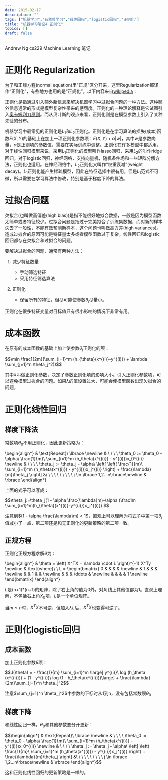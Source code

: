 ```yaml
---
date: 2015-02-17
description: ""
tags: ["机器学习","有监督学习","线性回归","logistic回归","正则化"]
title: "机器学习笔记4 正则化"
topics: []
draft: false
---
```

Andrew Ng cs229 Machine Learning 笔记

# 正则化 Regularization

为了和正规方程(normal equation)里"正规"区分开来，这里Regularization都译作“正则化”，有些地方也用的是“正规化”。以下内容来自[wikipedia](http://en.wikipedia.org/w/index.php?title=Regularization_(mathematics))：

正则化是指通过引入额外新信息来解决机器学习中过拟合问题的一种方法。这种额外信息通常的形式是模型复杂性带来的惩罚度。正则化的一种理论解释是它试图引入[奥卡姆剃刀原则](http://en.wikipedia.org/wiki/Occam%27s_razor)。而从贝叶斯的观点来看，正则化则是在模型参数上引入了某种先验的分布。

机器学习中最常见的正则化是$L_1$和$L_2$正则化。正则化是在学习算法的损失(成本)函数$E(X,Y)$的基础上在加上一项正则化参数项：$E(X,Y)+\alpha|w|$，其中$w$是参数向量，$\alpha$是正则项的参数值，需要在实际训练中调整。正则化在许多模型中都适用，对于线性回归模型来说，采用$L_1$正则化的模型叫作lasso回归，采用$L_2$的叫作ridge回归。对于logistic回归，神经网络，支持向量机，随机条件场和一些矩阵分解方法，正则化也适用。在神经网络中，$L_2$正则化又叫作“权重衰减”(weight decay)。$L_1$正则化能产生稀疏模型，因此在特征选择中很有用，但是$L_1$范式不可微，所以需要在学习算法中修改，特别是基于梯度下降的算法。

# 过拟合问题

欠拟合(也叫做高偏差(high bias))是指不能很好地拟合数据，一般是因为模型函数太简单或者特征较少。过拟合问题是指过于完美拟合了训练集数据，而对新的样本失去了一般性，不能有效预测新样本，这个问题也叫做高方差(high variances)。造成过拟合的原因可能是特征量太多或者模型函数过于复杂。线性回归和logistic回归都存在欠拟合和过拟合的问题。

要解决过拟合的问题，通常有两种方法：

1. 减少特征数量

	* 手动筛选特征
	* 采用特征筛选算法

2. 正则化

	* 保留所有的特征，但尽可能使参数$\theta_j$尽量小。

正则化在很多特征变量对目标值只有很小影响的情况下非常有用。

# 成本函数

在原有的成本函数的基础上加上使参数$\theta_j$正则化的项：

<div>
$$\min \frac1{2m}(\sum_{i=1}^m (h_{\theta}(x^{(i)}-y^{(i)}) + \lambda \sum_{j=1}^n \theta_j^2))$$
</div>

其中$\lambda$叫做正则化参数，决定了参数正则化项的影响大小。引入正则化参数项，可以避免模型过拟合的问题。如果$\lambda$的值设置过大，可能会使模型函数出现欠拟合的问题。

# 正则化线性回归

## 梯度下降法

常数项$\theta_0$不用正则化，因此更新策略为：

<div>
\begin{align*}
& \text{Repeat}\ \lbrace \newline
& \ \ \ \ \theta_0 := \theta_0 - \alpha\ \frac{1}{m}\ \sum_{i=1}^m (h_\theta(x^{(i)}) - y^{(i)})x_0^{(i)} \newline
& \ \ \ \ \theta_j := \theta_j - \alpha\ \left[ \left( \frac{1}{m}\ \sum_{i=1}^m (h_\theta(x^{(i)}) - y^{(i)})x_j^{(i)} \right) + \frac{\lambda}{m}\theta_j \right] &\ \ \ \ \ \ \ \ \ \ j \in \lbrace 1,2...n\rbrace\newline
& \rbrace
\end{align*}
</div>

上面的式子可以写成：

<div>
$$\theta_j:=\theta_j(1 - \alpha \frac{\lambda}m)-\alpha (\frac1m \sum_{i=1}^m(h_{\theta}(x^{(i)}-y^{(i)})x_j^{(i)}) $$
</div>

注意到$(1 - \alpha \frac{\lambda}m) < 1$，直观上可以理解为将式子中第一项$\theta_j$值减小了一点，第二项还是和无正则化的更新策略的第二项一致。

## 正规方程

正则化正规方程求解$\theta$为：

<div>
\begin{align*}
& \theta = \left( X^TX + \lambda \cdot L \right)^{-1} X^Ty \newline
& \text{where}\ \ L = 
\begin{bmatrix}
 0 & & & & \newline
 & 1 & & & \newline
 & & 1 & & \newline
 & & & \ddots & \newline
 & & & & 1 \newline
\end{bmatrix}
\end{align*}
</div>

$L$是(n+1)*(n+1)的矩阵，除了右上角的值为0外，对角线上其他值都为1。直观上理解，不包括右上角$X_0$项，$L$是一个单位矩阵。

当$m\leq n$时，$X^TX$不可逆，但加入$\lambda L$后，$X^TX$也变得可逆了。

# 正则化logistic回归

## 成本函数

加上正则化参数$\theta$项：

<div>
$$J(\theta) = - \frac{1}{m} \sum_{i=1}^m \large[ y^{(i)}\ log (h_\theta (x^{(i)})) + (1 - y^{(i)})\ log (1 - h_\theta(x^{(i)}))\large] + \frac{\lambda}{2m}\sum_{j=1}^n \theta_j^2$$
</div>

注意$\sum_{j=1}^n \theta_j^2$中参数的下标时从1到n，没有包括常数项$\theta_0$

## 梯度下降

和线性回归一样，$\theta_0$和其他参数要分开更新：

<div>
	$$\begin{align*}
& \text{Repeat}\ \lbrace \newline
& \ \ \ \ \theta_0 := \theta_0 - \alpha\ \frac{1}{m}\ \sum_{i=1}^m (h_\theta(x^{(i)}) - y^{(i)})x_0^{(i)} \newline
& \ \ \ \ \theta_j := \theta_j - \alpha\ \left[ \left( \frac{1}{m}\ \sum_{i=1}^m (h_\theta(x^{(i)}) - y^{(i)})x_j^{(i)} \right) + \frac{\lambda}{m}\theta_j \right] &\ \ \ \ \ \ \ \ \ \ j \in \lbrace 1,2...n\rbrace\newline
& \rbrace
\end{align*}$$
</div>

这和正则化线性回归的更新策略是一样的。

